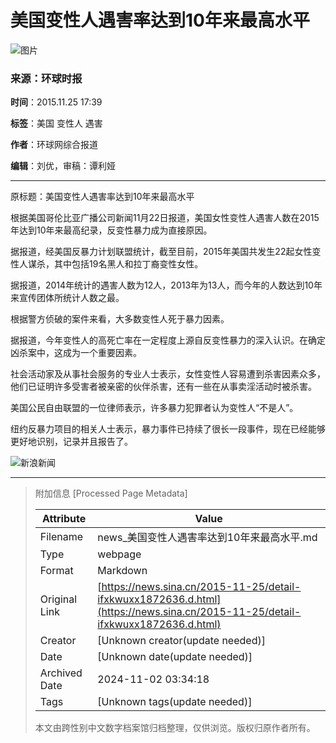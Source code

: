 # 美国变性人遇害率达到10年来最高水平

![图片](//n.sinaimg.cn/sinakd10200/360/w180h180/20221208/84a8-a3261e8a019e4a65b2cd9f489ecd0422.jpg)

### 来源：环球时报

**时间**：2015.11.25 17:39

**标签**：美国 变性人 遇害

**作者**：环球网综合报道

**编辑**：刘优，审稿：谭利娅

---

原标题：美国变性人遇害率达到10年来最高水平

根据美国哥伦比亚广播公司新闻11月22日报道，美国女性变性人遇害人数在2015年达到10年来最高纪录，反变性暴力成为直接原因。

据报道，经美国反暴力计划联盟统计，截至目前，2015年美国共发生22起女性变性人谋杀，其中包括19名黑人和拉丁裔变性女性。

据报道，2014年统计的遇害人数为12人，2013年为13人，而今年的人数达到10年来宣传团体所统计人数之最。

根据警方侦破的案件来看，大多数变性人死于暴力因素。

据报道，今年变性人的高死亡率在一定程度上源自反变性暴力的深入认识。在确定凶杀案中，这成为一个重要因素。

社会活动家及从事社会服务的专业人士表示，女性变性人容易遭到杀害因素众多，他们已证明许多受害者被亲密的伙伴杀害，还有一些在从事卖淫活动时被杀害。

美国公民自由联盟的一位律师表示，许多暴力犯罪者认为变性人“不是人”。

纽约反暴力项目的相关人士表示，暴力事件已持续了很长一段事件，现在已经能够更好地识别，记录并且报告了。

![新浪新闻](https://n.sinaimg.cn/default/80905340/20200331/sinalogo.png)

---

> 附加信息 [Processed Page Metadata]
>
> | Attribute       | Value                                  |
> |-----------------|----------------------------------------|
> | Filename        | news_美国变性人遇害率达到10年来最高水平.md                             |
> | Type            | webpage                                 |
> | Format          | Markdown                               |
> | Original Link   | [https://news.sina.cn/2015-11-25/detail-ifxkwuxx1872636.d.html](https://news.sina.cn/2015-11-25/detail-ifxkwuxx1872636.d.html)                       |
> | Creator         | [Unknown creator(update needed)]                              |
> | Date            | [Unknown date(update needed)]                                 |
> | Archived Date   | 2024-11-02 03:34:18                             |
> | Tags            | [Unknown tags(update needed)]                                 |
>
> 本文由跨性别中文数字档案馆归档整理，仅供浏览。版权归原作者所有。
>